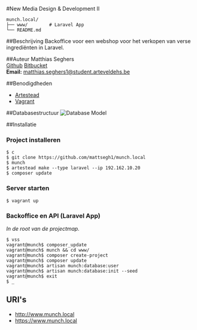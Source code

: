 #New Media Design & Development II


```
munch.local/
├── www/        # Laravel App
└── README.md
```

##Beschrijving
Backoffice voor een webshop voor het verkopen van verse ingrediënten in Laravel.

##Auteur
Matthias Seghers  
[Github](http://github.com/mattsegh1/) 
[Bitbucket](http://bitbucket.com/mattsegh1/)  
**Email:** [matthias.seghers1@student.arteveldehs.be](mailto:matthias.seghers1@student.arteveldehs.be)  

##Benodigdheden

* [Artestead][artestead-dl]  
* [Vagrant][vagrant-dl]  

##Databasestructuur
![Database Model][Dbmodel]

##Installatie

### Project installeren

```
$ c
$ git clone https://github.com/mattsegh1/munch.local
$ munch
$ artestead make --type laravel --ip 192.162.10.20
$ composer update
```

### Server starten

```
$ vagrant up
```

### Backoffice en API (Laravel App)
_In de root van de projectmap._

```
$ vss
vagrant@munch$ composer_update
vagrant@munch$ munch && cd www/
vagrant@munch$ composer create-project
vagrant@munch$ composer update
vagrant@munch$ artisan munch:database:user
vagrant@munch$ artisan munch:database:init --seed
vagrant@munch$ exit
$ _
```


URI's
-----

 - <http://www.munch.local>
 - <https://www.munch.local>

[artestead-dl]: http://www.gdm.gent/artestead/
[vagrant-dl]: http://www.vagrantup.com/
[Dbmodel]: https://i.imgur.com/aTVjT7M.png
